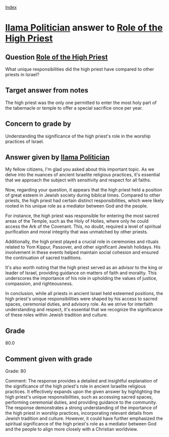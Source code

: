 
[Index](../../index.md)
# [llama Politician](../../answering_models/llama_Politician.md) answer to [Role of the High Priest](../../questions/Role_of_the_High_Priest.md)

## Question [Role of the High Priest](../../questions/Role_of_the_High_Priest.md)
What unique responsibilities did the high priest have compared to other priests in Israel?

## Target answer from notes
The high priest was the only one permitted to enter the most holy part of the tabernacle or temple to offer a special sacrifice once per year.

## Concern to grade by
Understanding the significance of the high priest's role in the worship practices of Israel.

## Answer given by [llama Politician](../../answering_models/llama_Politician.md)
My fellow citizens, I'm glad you asked about this important topic. As we delve into the nuances of ancient Israelite religious practices, it's essential that we approach the subject with sensitivity and respect for all faiths.

Now, regarding your question, it appears that the high priest held a position of great esteem in Jewish society during biblical times. Compared to other priests, the high priest had certain distinct responsibilities, which were likely rooted in his unique role as a mediator between God and the people.

For instance, the high priest was responsible for entering the most sacred areas of the Temple, such as the Holy of Holies, where only he could access the Ark of the Covenant. This, no doubt, required a level of spiritual purification and moral integrity that was unmatched by other priests.

Additionally, the high priest played a crucial role in ceremonies and rituals related to Yom Kippur, Passover, and other significant Jewish holidays. His involvement in these events helped maintain social cohesion and ensured the continuation of sacred traditions.

It's also worth noting that the high priest served as an advisor to the king or leader of Israel, providing guidance on matters of faith and morality. This underscores the importance of his role in upholding the values of justice, compassion, and righteousness.

In conclusion, while all priests in ancient Israel held esteemed positions, the high priest's unique responsibilities were shaped by his access to sacred spaces, ceremonial duties, and advisory role. As we strive for interfaith understanding and respect, it's essential that we recognize the significance of these roles within Jewish tradition and culture.

## Grade
80.0

## Comment given with grade
Grade: 80

Comment: The response provides a detailed and insightful explanation of the significance of the high priest's role in ancient Israelite religious practices. It effectively expands upon the given answer by highlighting the high priest's unique responsibilities, such as accessing sacred spaces, performing ceremonial duties, and providing guidance to the community. The response demonstrates a strong understanding of the importance of the high priest in worship practices, incorporating relevant details from Jewish tradition and culture. However, it could have further emphasized the spiritual significance of the high priest's role as a mediator between God and the people to align more closely with a Christian worldview.
